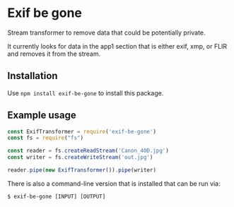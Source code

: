 # Exif be gone

Stream transformer to remove data that could be potentially private.

It currently looks for data in the app1 section that is either exif, xmp, or FLIR and removes it from the stream.

## Installation

Use `npm install exif-be-gone` to install this package.

## Example usage

```javascript
const ExifTransformer = require('exif-be-gone')
const fs = require("fs")

const reader = fs.createReadStream('Canon_40D.jpg')
const writer = fs.createWriteStream('out.jpg')

reader.pipe(new ExifTransformer()).pipe(writer)
```

There is also a command-line version that is installed that can be run via:

`$ exif-be-gone [INPUT] [OUTPUT]`
